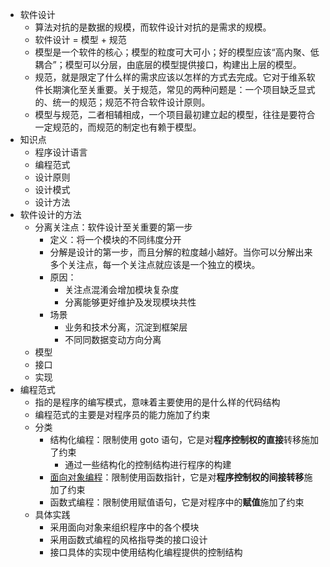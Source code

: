 - 软件设计
  - 算法对抗的是数据的规模，而软件设计对抗的是需求的规模。
  - 软件设计 = 模型 + 规范
  - 模型是一个软件的核心；模型的粒度可大可小；好的模型应该“高内聚、低耦合”；模型可以分层，由底层的模型提供接口，构建出上层的模型。
  - 规范，就是限定了什么样的需求应该以怎样的方式去完成。它对于维系软件长期演化至关重要。关于规范，常见的两种问题是：一个项目缺乏显式的、统一的规范；规范不符合软件设计原则。
  - 模型与规范，二者相辅相成，一个项目最初建立起的模型，往往是要符合一定规范的，而规范的制定也有赖于模型。
- 知识点
  - 程序设计语言
  - 编程范式
  - 设计原则
  - 设计模式
  - 设计方法
- 软件设计的方法
  - 分离关注点：软件设计至关重要的第一步
    - 定义：将一个模块的不同纬度分开
    - 分解是设计的第一步，而且分解的粒度越小越好。当你可以分解出来多个关注点，每一个关注点就应该是一个独立的模块。
    - 原因：
      - 关注点混淆会增加模块复杂度
      - 分离能够更好维护及发现模块共性
    - 场景
      - 业务和技术分离，沉淀到框架层
      - 不同同数据变动方向分离
  - 模型
  - 接口
  - 实现
- 编程范式
  - 指的是程序的编写模式，意味着主要使用的是什么样的代码结构
  - 编程范式的主要是对程序员的能力施加了约束
  - 分类
    - 结构化编程：限制使用 goto 语句，它是对**程序控制权的直接**转移施加了约束
      - 通过一些结构化的控制结构进行程序的构建
    - [面向对象编程](./%E9%9D%A2%E5%90%91%E5%AF%B9%E8%B1%A1%E7%BC%96%E7%A8%8B.md)：限制使用函数指针，它是对**程序控制权的间接转移**施加了约束
    - 函数式编程：限制使用赋值语句，它是对程序中的**赋值**施加了约束
  - 具体实践
    - 采用面向对象来组织程序中的各个模块
    - 采用函数式编程的风格指导类的接口设计
    - 接口具体的实现中使用结构化编程提供的控制结构
